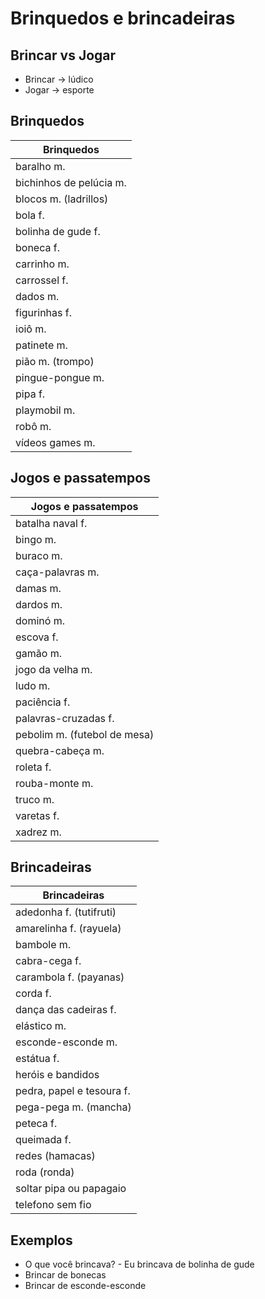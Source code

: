 # Brinquedos e brincadeiras

## Brincar vs Jogar

* Brincar -> lúdico
* Jogar -> esporte

## Brinquedos

| Brinquedos |
| -- |
| baralho m. |
| bichinhos de pelúcia m. |
| blocos m. (ladrillos) |
| bola f. |
| bolinha de gude f. |
| boneca f. |
| carrinho m. |
| carrossel f. |
| dados m. |
| figurinhas f. |
| ioiô m. |
| patinete m.  |
| pião m. (trompo) |
| pingue-pongue m. |
| pipa f. |
| playmobil m.  |
| robô m. |
| vídeos games m. |

## Jogos e passatempos

| Jogos e passatempos |
| -- |
| batalha naval f. |
| bingo m. |
| buraco m. |
| caça-palavras m. |
| damas m. |
| dardos m. |
| dominó m. |
| escova f. |
| gamão m. |
| jogo da velha m. |
| ludo m. |
| paciência f. |
| palavras-cruzadas f. |
| pebolim m. (futebol de mesa) |
| quebra-cabeça m. |
| roleta f. |
| rouba-monte m. |
| truco m. |
| varetas f. |
| xadrez m. |

## Brincadeiras

| Brincadeiras |
| -- |
| adedonha f. (tutifruti) |
| amarelinha f. (rayuela) |
| bambole m. |
| cabra-cega f. |
| carambola f. (payanas) |
| corda f. |
| dança das cadeiras f. |
| elástico m. |
| esconde-esconde m. |
| estátua f. |
| heróis e bandidos |
| pedra, papel e tesoura f. |
| pega-pega m. (mancha) |
| peteca f. |
| queimada f. |
| redes (hamacas) |
| roda (ronda) |
| soltar pipa ou papagaio |
| telefono sem fio |

## Exemplos

* O que você brincava? - Eu brincava de bolinha de gude
* Brincar de bonecas
* Brincar de esconde-esconde
